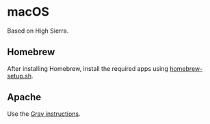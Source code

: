 # macOS

Based on High Sierra.

## Homebrew

After installing Homebrew, install the required apps using [homebrew-setup.sh](../scripts/homebrew-setup.sh).

## Apache

Use the [Grav instructions](https://getgrav.org/blog/macos-sierra-apache-multiple-php-versions).